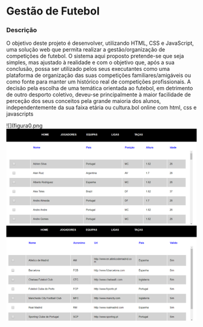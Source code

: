 # Gestão de Futebol

### Descrição
O objetivo deste projeto é desenvolver, utilizando HTML, CSS e JavaScript, uma solução web que
permita realizar a gestão/organização de competições de futebol.
O sistema aqui proposto pretende-se que seja simples, mas ajustado à realidade e com o
objetivo que, após a sua conclusão, possa ser utilizado pelos seus executantes como uma
plataforma de organização das suas competições familiares/amigáveis ou como fonte para
manter um histórico real de competições profissionais. A decisão pela escolha de uma temática
orientada ao futebol, em detrimento de outro desporto coletivo, deveu-se principalmente à
maior facilidade de perceção dos seus conceitos pela grande maioria dos alunos,
independentemente da sua faixa etária ou cultura.bol online com html, css e javascripts

![](figura0.png
![](figura1.png)
![](figura2.png)
